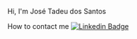 Hi, I'm José Tadeu dos Santos

How to contact me [![Linkedin Badge](https://img.shields.io/badge/-JoséTadeudosSantos-blue?style=flat-square&logo=Linkedin&logoColor=white&link=https://www.linkedin.com/in/njtsb/)](https://www.linkedin.com/in/njtsb/)  

<!---
njtsb1/njtsb1 is a ✨ special ✨ repository because its `README.md` (this file) appears on your GitHub profile.
You can click the Preview link to take a look at your changes.
--->
